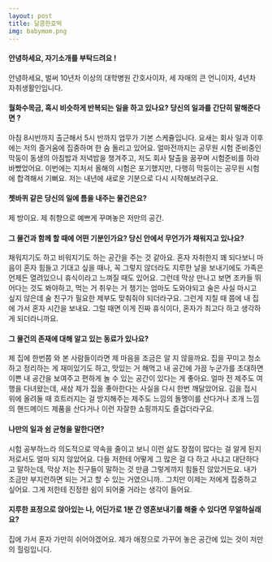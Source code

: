 ```yaml
---
layout: post
title: 달콤한호떡
img: babymom.png 
---
```



#### 안녕하세요, 자기소개를 부탁드려요 !

안녕하세요, 벌써 10년차 이상의 대학병원 간호사이자, 세 자매의 큰 언니이자, 4년차 자취생활인입니다. 

#### 월화수목금, 혹시 비슷하게 반복되는 일을 하고 있나요? 당신의 일과를 간단히 말해준다면 ?

아침 8시반까지 출근해서 5시 반까지 업무가 기본 스케쥴입니다. 요새는 회사 일과 이후에는 저의 즐거움에 집중하며 한 숨 돌리고 있어요. 얼마전까지는 공무원 시험 준비중인 막둥이 동생의 아침밥과 저녁밥을 
챙겨주고, 저도 회사 탈출을 꿈꾸며 시험준비를 하랴 바빴었어요. 이번에는 지처서 올해의 시험은 포기했지만, 다행히 막둥이는 공무원 시험에 합격해서 기뻐요. 저는 내년에 새로운 기분으로 다시 시작해보려구요. 

#### 쳇바퀴 같은 당신의 일에 틈을 내주는 물건은요?

제 방이요. 제 취향으로 예쁘게 꾸며놓은 저만의 공간.

#### 그 물건과 함께 할 때에 어떤 기분인가요? 당신 안에서 무언가가 채워지고 있나요?

채워지기도 하고 비워지기도 하는 공간을 주는 것 같아요. 
혼자 자취한지 꽤 되다보니 마음이 혼자 힘들고 기대고 싶을 때나, 꼭 그렇지 않더라도 지루한 날을 보내기에도 가족은 언제든 열려있으니 휴식이라고 느껴질 때도 있어요. 
그런데 막상 만나고 보면 조카들 뛰어다는 것도 봐야하고, 먹는 거 취우는 거 챙기는 엄마도 도와야되고 술은 사실 마시고 싶지 않은데 술 친구가 필요한 제부도 맞춰줘야 되더라구요. 
그런게 지칠 때 쯤에 내 집에 가서 혼자 시간을 보내요. 그럴 때면 이게 진짜 휴식이다, 혼자가 최고다 하고 생각하게 되더라니까요. 

#### 그 물건의 존재에 대해 알고 있는 동료가 있나요?

제 집에 한번쯤 와 본 사람들이라면 제 마음을 조금은 알 지 않을까요. 
집을 꾸미고 청소하고 정리하는 게 재미있기도 하고, 맛있는 거 해먹고 내 공간에 가끔 누군가를 초대하면 이쁜 내 공간을 보여주고 편하게 놀 수 있는 공간이 있다는 게 좋아요. 
얼마 전 제주도 여행을 다녀왔는데, 새삼 제가 집을 좋아한다는 사실을 다시 한번 깨달았어요. 김을 접시 위에 올려둘 때 흐트러지는 걸 방지해주는 제주도 느낌의 돌멩이를 산다거나 조개 느낌의 핸드메이드 제품을 산다거나 이런 자잘한 쇼핑까지도 즐겁더라구요.


#### 나만의 일과 쉼 균형을 말한다면?

시험 공부하느라 의도적으로 약속을 줄이고 보니 이런 삶도 장점이 많다는 걸 알게 된지 저로서도 얼마 되지 않았어요.
다들 저한테 어떻게 그 많은 걸 다 하고 사냐고 대단하다고 말하는데, 막상 저는 친구들이 말하는 것 만큼 그렇게까지 힘들진 않았거든요. 
내가 조금만 부지런하면 되는 거고 할 수 있는 거였으니까.. 그치만 이제는 저에게 집중하고 싶어요. 그게 저한테 진정한 쉼이 되어줄 거라는 생각이 들어요.   


#### 지루한 표정으로 앉아있는 나, 어딘가로 1분 간 영혼보내기를 해줄 수 있다면 무얼하실래요?

집에 가서 혼자 가만히 쉬어야겠어요. 제가 애정으로 가꾸어 놓은 공간에 있는 것이 저만의 힐링입니다. 
